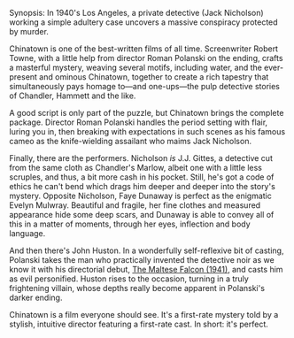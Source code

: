 Synopsis: In 1940's Los Angeles, a private detective (Jack Nicholson) working a simple adultery case uncovers a massive conspiracy protected by murder.

Chinatown is one of the best-written films of all time. Screenwriter Robert Towne, with a little help from director Roman Polanski on the ending, crafts a masterful mystery, weaving several motifs, including water, and the ever-present and ominous Chinatown, together to create a rich tapestry that simultaneously pays homage to—and one-ups—the pulp detective stories of Chandler, Hammett and the like.

A good script is only part of the puzzle, but Chinatown brings the complete package. Director Roman Polanski handles the period setting with flair, luring you in, then breaking with expectations in such scenes as his famous cameo as the knife-wielding assailant who maims Jack Nicholson.

Finally, there are the performers. Nicholson <em>is</em> J.J. Gittes, a detective cut from the same cloth as Chandler's Marlow, albeit one with a little less scruples, and thus, a bit more cash in his pocket. Still, he's got a code of ethics he can't bend which drags him deeper and deeper into the story's mystery. Opposite Nicholson, Faye Dunaway is perfect as the enigmatic Evelyn Mulwray. Beautiful and fragile, her fine clothes and measured appearance hide some deep scars, and Dunaway is able to convey all of this in a matter of moments, through her eyes, inflection and body language. 

And then there's John Huston. In a wonderfully self-reflexive bit of casting, Polanski takes the man who practically invented the detective noir as we know it with his directorial debut, <a href="/browse/reviews/the-maltese-falcon-1941/">The Maltese Falcon (1941)</a>, and casts him as evil personified. Huston rises to the occasion, turning in a truly frightening villain, whose depths really become apparent in Polanski's darker ending.

Chinatown is a film everyone should see. It's a first-rate mystery told by a stylish, intuitive director featuring a first-rate cast. In short: it's perfect.
